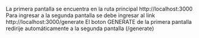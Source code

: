La primera pantalla se encuentra en la ruta principal http://localhost:3000
Para ingresar a la segunda pantalla se debe ingresar al link http://localhost:3000/generate
El boton GENERATE de la primera pantalla redirije automáticamente a la segunda pantalla (/generate)
